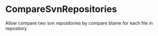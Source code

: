 # CompareSvnRepositories
Allow compare two svn repositories by compare blame for each file in repository

